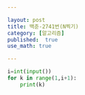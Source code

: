 ```yaml
---

layout: post
title: 백준-2741번(N찍기)
category: [알고리즘]
published:  true
use_math: true

---
```


```python
i=int(input())
for k in range(1,i+1):
    print(k)
```